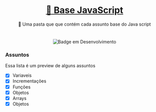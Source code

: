 
<h1 align="center"><a href="https://developer.mozilla.org/en-US/docs/Web/javascript">🔗 Base JavaScript </a></h1><p align="center">🚀 Uma pasta que que contém cada assunto base do Java
script</p>

# 
<div align="center">

![Badge em Desenvolvimento](http://img.shields.io/static/v1?label=STATUS&message=EM%20DESENVOLVIMENTO&color=GREEN&style=for-the-badge)
</div>

<h3 id="objetivo">Assuntos</h3>
<p> Essa lista é um preview de alguns assuntos</p>
 
 - [x] Variaveis
- [x] Incrementações
- [x] Funções
- [x] Objetos
- [x] Arrays
- [x] Objetos

